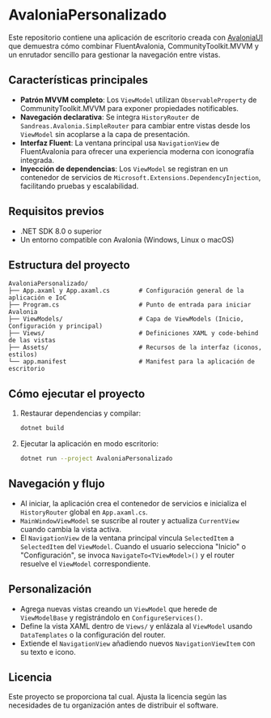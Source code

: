 # AvaloniaPersonalizado

Este repositorio contiene una aplicación de escritorio creada con [AvaloniaUI](https://avaloniaui.net/) que demuestra cómo combinar FluentAvalonia, CommunityToolkit.MVVM y un enrutador sencillo para gestionar la navegación entre vistas.

## Características principales

- **Patrón MVVM completo**: Los `ViewModel` utilizan `ObservableProperty` de CommunityToolkit.MVVM para exponer propiedades notificables.
- **Navegación declarativa**: Se integra `HistoryRouter` de `Sandreas.Avalonia.SimpleRouter` para cambiar entre vistas desde los `ViewModel` sin acoplarse a la capa de presentación.
- **Interfaz Fluent**: La ventana principal usa `NavigationView` de FluentAvalonia para ofrecer una experiencia moderna con iconografía integrada.
- **Inyección de dependencias**: Los `ViewModel` se registran en un contenedor de servicios de `Microsoft.Extensions.DependencyInjection`, facilitando pruebas y escalabilidad.

## Requisitos previos

- .NET SDK 8.0 o superior
- Un entorno compatible con Avalonia (Windows, Linux o macOS)

## Estructura del proyecto

```text
AvaloniaPersonalizado/
├── App.axaml y App.axaml.cs        # Configuración general de la aplicación e IoC
├── Program.cs                      # Punto de entrada para iniciar Avalonia
├── ViewModels/                     # Capa de ViewModels (Inicio, Configuración y principal)
├── Views/                          # Definiciones XAML y code-behind de las vistas
├── Assets/                         # Recursos de la interfaz (iconos, estilos)
└── app.manifest                    # Manifest para la aplicación de escritorio
```

## Cómo ejecutar el proyecto

1. Restaurar dependencias y compilar:
   ```bash
   dotnet build
   ```
2. Ejecutar la aplicación en modo escritorio:
   ```bash
   dotnet run --project AvaloniaPersonalizado
   ```

## Navegación y flujo

- Al iniciar, la aplicación crea el contenedor de servicios e inicializa el `HistoryRouter` global en `App.axaml.cs`.
- `MainWindowViewModel` se suscribe al router y actualiza `CurrentView` cuando cambia la vista activa.
- El `NavigationView` de la ventana principal vincula `SelectedItem` a `SelectedItem` del `ViewModel`. Cuando el usuario selecciona "Inicio" o "Configuración", se invoca `NavigateTo<TViewModel>()` y el router resuelve el `ViewModel` correspondiente.

## Personalización

- Agrega nuevas vistas creando un `ViewModel` que herede de `ViewModelBase` y registrándolo en `ConfigureServices()`.
- Define la vista XAML dentro de `Views/` y enlázala al `ViewModel` usando `DataTemplates` o la configuración del router.
- Extiende el `NavigationView` añadiendo nuevos `NavigationViewItem` con su texto e icono.

## Licencia

Este proyecto se proporciona tal cual. Ajusta la licencia según las necesidades de tu organización antes de distribuir el software.
